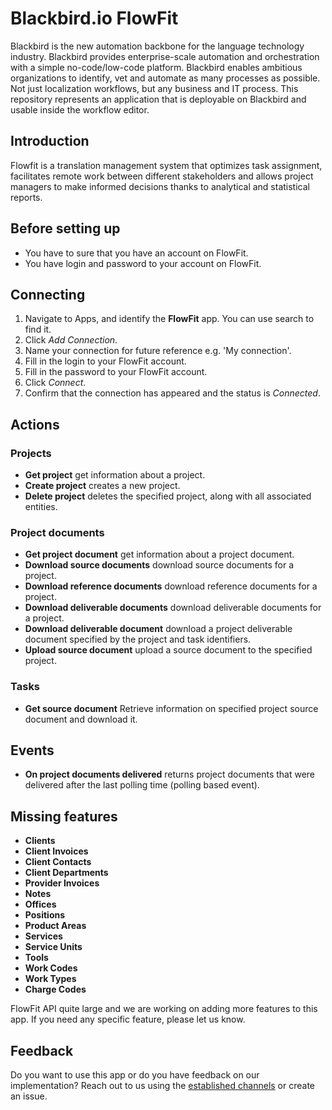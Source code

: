 # Blackbird.io FlowFit

Blackbird is the new automation backbone for the language technology industry. Blackbird provides enterprise-scale automation and orchestration with a simple no-code/low-code platform. Blackbird enables ambitious organizations to identify, vet and automate as many processes as possible. Not just localization workflows, but any business and IT process. This repository represents an application that is deployable on Blackbird and usable inside the workflow editor.

## Introduction

<!-- begin docs -->  

Flowfit is a translation management system that optimizes task assignment, facilitates remote work between different stakeholders and allows project managers to make informed decisions thanks to analytical and statistical reports.

## Before setting up

- You have to sure that you have an account on FlowFit.
- You have login and password to your account on FlowFit.

## Connecting

1. Navigate to Apps, and identify the **FlowFit** app. You can use search to find it.
2. Click _Add Connection_.
3. Name your connection for future reference e.g. 'My connection'.
6. Fill in the login to your FlowFit account.
7. Fill in the password to your FlowFit account.
8. Click _Connect_.
9. Confirm that the connection has appeared and the status is _Connected_.

## Actions

### Projects

- **Get project** get information about a project.
- **Create project** creates a new project.
- **Delete project** deletes the specified project, along with all associated entities.

### Project documents

- **Get project document** get information about a project document.
- **Download source documents** download source documents for a project.
- **Download reference documents** download reference documents for a project.
- **Download deliverable documents** download deliverable documents for a project.
- **Download deliverable document** download a project deliverable document specified by the project and task identifiers.
- **Upload source document** upload a source document to the specified project.

### Tasks

- **Get source document** Retrieve information on specified project source document and download it.

## Events

- **On project documents delivered** returns project documents that were delivered after the last polling time (polling based event).

## Missing features

- **Clients**
- **Client Invoices**
- **Client Contacts**
- **Client Departments**
- **Provider Invoices**
- **Notes**
- **Offices**
- **Positions**
- **Product Areas**
- **Services**
- **Service Units**
- **Tools**
- **Work Codes**
- **Work Types**
- **Charge Codes**

FlowFit API quite large and we are working on adding more features to this app. If you need any specific feature, please let us know.

## Feedback

Do you want to use this app or do you have feedback on our implementation? Reach out to us using the [established channels](https://www.blackbird.io/) or create an issue.

<!-- end docs -->